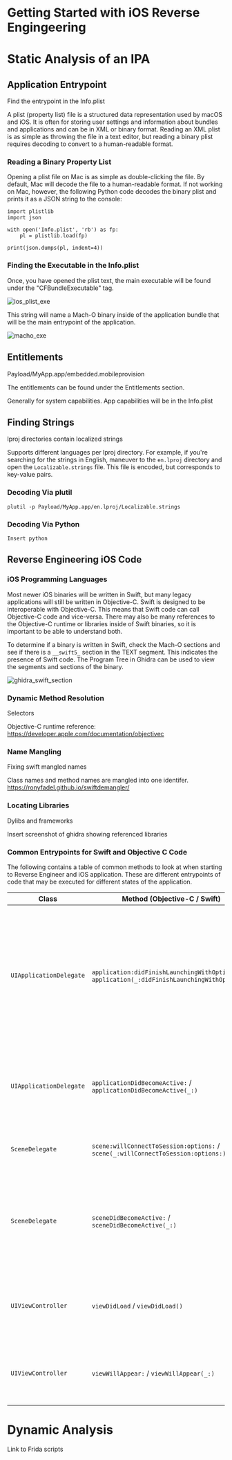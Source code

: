 # Getting Started with iOS Reverse Engingeering

# Static Analysis of an IPA

## Application Entrypoint
Find the entrypoint in the Info.plist

A plist (property list) file is a structured data representation used by macOS and iOS. It is often for storing user settings and information about bundles and applications and can be in XML or binary format. Reading an XML plist is as simple as throwing the file in a text editor, but reading a binary plist requires decoding to convert to a human-readable format.

### Reading a Binary Property List
Opening a plist file on Mac is as simple as double-clicking the file. By default, Mac will decode the file to a human-readable format. If not working on Mac, however, the following Python code decodes the binary plist and prints it as a JSON string to the console:

```
import plistlib
import json

with open('Info.plist', 'rb') as fp:
    pl = plistlib.load(fp)

print(json.dumps(pl, indent=4))
```

### Finding the Executable in the Info.plist
Once, you have opened the plist text, the main executable will be found under the "CFBundleExecutable" tag.

![ios_plist_exe](https://github.com/LaurieWired/iOS_Reverse_Engingeering/assets/123765654/174576ba-f371-45c3-965e-68cb045c4554)

This string will name a Mach-O binary inside of the application bundle that will be the main entrypoint of the application.

![macho_exe](https://github.com/LaurieWired/iOS_Reverse_Engingeering/assets/123765654/3033cc64-f318-4756-afe6-0aafe8268f02)

## Entitlements

Payload/MyApp.app/embedded.mobileprovision

The entitlements can be found under the <key>Entitlements</key> section.

Generally for system capabilities. App capabilities will be in the Info.plist

## Finding Strings
lproj directories contain localized strings

Supports different languages per lproj directory. For example, if you're searching for the strings in English, maneuver to the ```en.lproj``` directory and open the ```Localizable.strings``` file. This file is encoded, but corresponds to key-value pairs.

### Decoding Via plutil
```
plutil -p Payload/MyApp.app/en.lproj/Localizable.strings
```

### Decoding Via Python

```
Insert python
```

## Reverse Engineering iOS Code

### iOS Programming Languages

Most newer iOS binaries will be written in Swift, but many legacy applications will still be written in Objective-C. Swift is designed to be interoperable with Objective-C. This means that Swift code can call Objective-C code and vice-versa. There may also be many references to the Objective-C runtime or libraries inside of Swift binaries, so it is important to be able to understand both. 

To determine if a binary is written in Swift, check the Mach-O sections and see if there is a ```__swift5_``` section in the TEXT segment. This indicates the presence of Swift code. The Program Tree in Ghidra can be used to view the segments and sections of the binary.

![ghidra_swift_section](https://github.com/LaurieWired/iOS_Reverse_Engingeering/assets/123765654/3e1b01ec-537a-4fd5-a38b-cff7fcd3c017)






### Dynamic Method Resolution
Selectors

Objective-C runtime reference: https://developer.apple.com/documentation/objectivec

### Name Mangling
Fixing swift mangled names

Class names and method names are mangled into one identifer.
https://ronyfadel.github.io/swiftdemangler/

### Locating Libraries
Dylibs and frameworks

Insert screenshot of ghidra showing referenced libraries

### Common Entrypoints for Swift and Objective C Code

The following contains a table of common methods to look at when starting to Reverse Engineer and iOS application. These are different entrypoints of code that may be executed for different states of the application.

| Class              | Method (Objective-C / Swift)  | Description |
|--------------------|-------------------------------|-------------|
| `UIApplicationDelegate` | `application:didFinishLaunchingWithOptions:` / `application(_:didFinishLaunchingWithOptions:)` | Called when the application has finished launching, but before it has started running. Often used for set-up code that doesn't involve the UI. |
| `UIApplicationDelegate` | `applicationDidBecomeActive:` / `applicationDidBecomeActive(_:)` | Called when the application has become active and can start running code. |
| `SceneDelegate` | `scene:willConnectToSession:options:` / `scene(_:willConnectToSession:options:)` | Called when a new scene is being created. |
| `SceneDelegate` | `sceneDidBecomeActive:` / `sceneDidBecomeActive(_:)` | Called when the scene becomes active (the app is in the foreground and receiving events). |
| `UIViewController` | `viewDidLoad` / `viewDidLoad()` | Called after the controller's view is loaded into memory. Ideal for initial setup. |
| `UIViewController` | `viewWillAppear:` / `viewWillAppear(_:)` | Called before the view is added to the app's view hierarchy. |

# Dynamic Analysis

Link to Frida scripts
